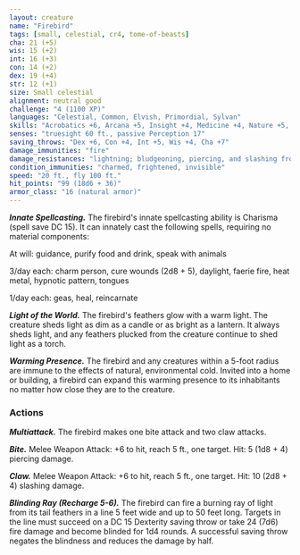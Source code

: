 ```yaml
---
layout: creature
name: "Firebird"
tags: [small, celestial, cr4, tome-of-beasts]
cha: 21 (+5)
wis: 15 (+2)
int: 16 (+3)
con: 14 (+2)
dex: 19 (+4)
str: 12 (+1)
size: Small celestial
alignment: neutral good
challenge: "4 (1100 XP)"
languages: "Celestial, Common, Elvish, Primordial, Sylvan"
skills: "Acrobatics +6, Arcana +5, Insight +4, Medicine +4, Nature +5, Perception +7, Religion +5"
senses: "truesight 60 ft., passive Perception 17"
saving_throws: "Dex +6, Con +4, Int +5, Wis +4, Cha +7"
damage_immunities: "fire"
damage_resistances: "lightning; bludgeoning, piercing, and slashing from nonmagical weapons"
condition_immunities: "charmed, frightened, invisible"
speed: "20 ft., fly 100 ft."
hit_points: "99 (18d6 + 36)"
armor_class: "16 (natural armor)"
---
```


***Innate Spellcasting.*** The firebird's innate spellcasting ability is Charisma (spell save DC 15). It can innately cast the following spells, requiring no material components:

At will: guidance, purify food and drink, speak with animals

3/day each: charm person, cure wounds (2d8 + 5), daylight, faerie fire, heat metal, hypnotic pattern, tongues

1/day each: geas, heal, reincarnate

***Light of the World.*** The firebird's feathers glow with a warm light. The creature sheds light as dim as a candle or as bright as a lantern. It always sheds light, and any feathers plucked from the creature continue to shed light as a torch.

***Warming Presence.*** The firebird and any creatures within a 5-foot radius are immune to the effects of natural, environmental cold. Invited into a home or building, a firebird can expand this warming presence to its inhabitants no matter how close they are to the creature.

### Actions

***Multiattack.*** The firebird makes one bite attack and two claw attacks.

***Bite.*** Melee Weapon Attack: +6 to hit, reach 5 ft., one target. Hit: 5 (1d8 + 4) piercing damage.

***Claw.*** Melee Weapon Attack: +6 to hit, reach 5 ft., one target. Hit: 10 (2d8 + 4) slashing damage.

***Blinding Ray (Recharge 5-6).*** The firebird can fire a burning ray of light from its tail feathers in a line 5 feet wide and up to 50 feet long. Targets in the line must succeed on a DC 15 Dexterity saving throw or take 24 (7d6) fire damage and become blinded for 1d4 rounds. A successful saving throw negates the blindness and reduces the damage by half.


